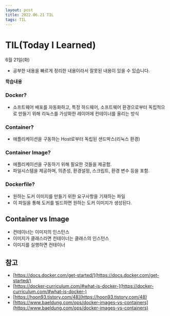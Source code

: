 ```yaml
---
layout: post
title: 2022.06.21 TIL
tags: TIL
---
```

# TIL(Today I Learned)

6월 21일(화)

* 공부한 내용을 빠르게 정리한 내용이라서 잘못된 내용이 있을 수 있습니다.

**학습내용**

### Docker?

- 소프트웨어 배포를 자동화하고, 특정 하드웨어, 소프트웨어 환경으로부터 독립적으로 만들기 위해 리눅스를 가상화한 레이어에 컨테이너를 올리는 방식

### Container?

- 애플리케이션을 구동하는 Host로부터 독립된 샌드박스(리눅스 환경)

### Container Image?

- 애플리케이션을 구동하기 위해 필요한 것들을 제공함.
- 파일시스템을 제공하며, 의존성, 환경설정, 스크립트, 환경 변수 등을 포함.

### Dockerfile?

- 원하는 도커 이미지를 만들기 위한 요구사항을 기재하는 파일
- 이 파일을 통해 도커를 빌드하면 원하는 도커 이미지가 생성된다.

## Container vs Image

- 컨테이너는 이미지의 인스턴스
- 이미지가 클래스라면 컨테이너는 클래스의 인스턴스
- 이미지를 실행하면 컨테이너

## 참고

- [https://docs.docker.com/get-started/](https://docs.docker.com/get-started/)
- [https://docker-curriculum.com/#what-is-docker-](https://docker-curriculum.com/#what-is-docker-)
- [https://hoon93.tistory.com/48](https://hoon93.tistory.com/48)
- [https://www.baeldung.com/ops/docker-images-vs-containers](https://www.baeldung.com/ops/docker-images-vs-containers)
